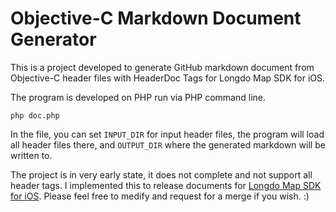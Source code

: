 # Objective-C Markdown Document Generator
This is a  project developed to generate GitHub markdown document from Objective-C header files with HeaderDoc Tags for Longdo Map SDK for iOS.

The program is developed on PHP run via PHP command line.
```
php doc.php
```

In the file, you can set ```INPUT_DIR``` for input header files, the program will load all header files there, and ```OUTPUT_DIR``` where the generated markdown will be written to.

The project is in very early state, it does not complete and not support all header tags. I implemented this to release documents for [Longdo Map SDK for iOS](https://github.com/MetamediaTechnology/longdo-map-demo-ios/blob/master/README.md#longdo-map-sdk-reference). Please feel free to medify and request for a merge if you wish. :)
